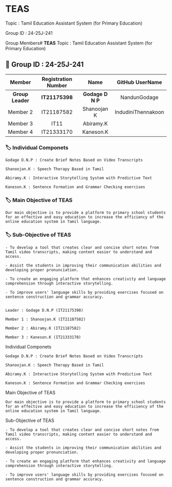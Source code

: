 # TEAS
Topic : Tamil Education Assistant System (for Primary Education)

Group ID : 24-25J-241

Group Members# **TEAS**
Topic : Tamil Education Assistant System (for Primary Education)

## 🔖 Group ID : 24-25J-241


|Member | Registration Number| Name | GitHub UserName |
| :---: | :---: | :---: | :---: |
|**Group Leader**|  **IT21175398** |  **Godage D N P** |NandunGodage| 
|Member 2| IT21187582  | Shanoojan K | IndudiniThennakoon| 
|Member 3|  IT11 |  Abiramy.K  |  | 
|Member 4|  IT21333170 | Kaneson.K   |  |


### 🏷️ **Individual Componets**

    Godage D.N.P : Create Brief Notes Based on Video Transcripts

    Shanoojan.K : Speech Therapy Based in Tamil

    Abiramy.K : Interactive Storytelling System with Predictive Text

    Kaneson.K : Sentence Formation and Grammar Checking exercises

### 🏷️ **Main Objective of TEAS** 

    Our main objective is to provide a platform to primary school students for an effective and easy education to increase the efficiency of the online education system in Tamil language. 

### 🏷️ **Sub-Objective of TEAS**

    - To develop a tool that creates clear and concise short notes from Tamil video transcripts, making content easier to understand and access. 

    - Assist the students in improving their communication abilities and developing proper pronunciation.

    - To create an engaging platform that enhances creativity and language comprehension through interactive storytelling.

    - To improve users' language skills by providing exercises focused on sentence construction and grammar accuracy.


    Leader : Godage D.N.P (IT21175398) 
    
    Member 1 : Shanoojan.K (IT21187582)
    
    Member 2 : Abiramy.K (IT21187582)
    
    Member 3 : Kaneson.K (IT21333170)

Individual Componets

    Godage D.N.P : Create Brief Notes Based on Video Transcripts

    Shanoojan.K : Speech Therapy Based in Tamil

    Abiramy.K : Interactive Storytelling System with Predictive Text

    Kaneson.K : Sentence Formation and Grammar Checking exercises

Main Objective of TEAS 

    Our main objective is to provide a platform to primary school students for an effective and easy education to increase the efficiency of the online education system in Tamil language. 

Sub-Objective of TEAS

    - To develop a tool that creates clear and concise short notes from Tamil video transcripts, making content easier to understand and access. 

    - Assist the students in improving their communication abilities and developing proper pronunciation.

    - To create an engaging platform that enhances creativity and language comprehension through interactive storytelling.

    - To improve users' language skills by providing exercises focused on sentence construction and grammar accuracy.

